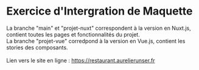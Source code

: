 # Exercice d'Intergration de Maquette

La branche "main" et "projet-nuxt" correspondent à la version en Nuxt.js, contient toutes les pages et fonctionnalités du projet.
<br/>
La branche "projet-vue" corredpond à la version en Vue.js, contient les stories des composants.
<br/>
<br/>
Lien vers le site en ligne : https://restaurant.aurelierunser.fr
